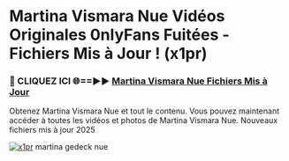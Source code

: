 # Martina Vismara Nue Vidéos Originales 0nlyFans Fuitées - Fichiers Mis à Jour ! (x1pr)

<h3>🔴 CLIQUEZ ICI 🌐==►► <a href="https://tinyurl.com/2pmr4ezf" rel="nofollow">Martina Vismara Nue Fichiers Mis à Jour</a></h3>

Obtenez Martina Vismara Nue et tout le contenu. Vous pouvez maintenant accéder à toutes les vidéos et photos de Martina Vismara Nue. Nouveaux fichiers mis à jour 2025

[![x1pr](https://i.imgur.com/6SNvagu.gif)](https://tinyurl.com/2pmr4ezf)
martina gedeck nue